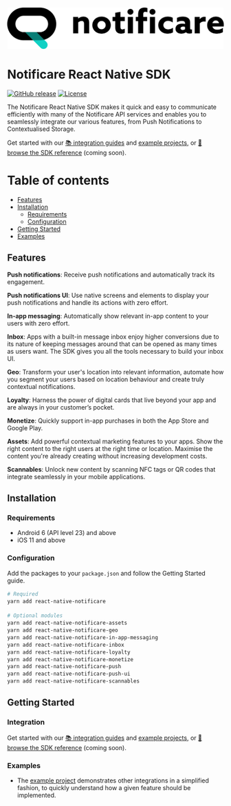[<img src="https://raw.githubusercontent.com/notificare/notificare-sdk-react-native/main/assets/logo.png"/>](https://notificare.com)

# Notificare React Native SDK

[![GitHub release](https://img.shields.io/github/v/release/notificare/notificare-sdk-react-native)](https://github.com/notificare/notificare-sdk-react-native/releases)
[![License](https://img.shields.io/github/license/notificare/notificare-sdk-react-native)](https://github.com/notificare/notificare-sdk-react-native/blob/main/LICENSE)

The Notificare React Native SDK makes it quick and easy to communicate efficiently with many of the Notificare API services and enables you to seamlessly integrate our various features, from Push Notifications to Contextualised Storage.

Get started with our [📚 integration guides](https://docs.notifica.re/sdk/v3/react-native/setup) and [example projects](#examples), or [📘 browse the SDK reference]() (coming soon).


Table of contents
=================

* [Features](#features)
* [Installation](#installation)
  * [Requirements](#requirements)
  * [Configuration](#configuration)
* [Getting Started](#getting-started)
* [Examples](#examples)


## Features

**Push notifications**: Receive push notifications and automatically track its engagement.

**Push notifications UI**: Use native screens and elements to display your push notifications and handle its actions with zero effort.

**In-app messaging**: Automatically show relevant in-app content to your users with zero effort.

**Inbox**: Apps with a built-in message inbox enjoy higher conversions due to its nature of keeping messages around that can be opened as many times as users want. The SDK gives you all the tools necessary to build your inbox UI.

**Geo**: Transform your user's location into relevant information, automate how you segment your users based on location behaviour and create truly contextual notifications.

**Loyalty**: Harness the power of digital cards that live beyond your app and are always in your customer’s pocket.

**Monetize**: Quickly support in-app purchases in both the App Store and Google Play.

**Assets**: Add powerful contextual marketing features to your apps. Show the right content to the right users at the right time or location. Maximise the content you're already creating without increasing development costs.

**Scannables**: Unlock new content by scanning NFC tags or QR codes that integrate seamlessly in your mobile applications.


## Installation

### Requirements

* Android 6 (API level 23) and above
* iOS 11 and above

### Configuration

Add the packages to your `package.json` and follow the Getting Started guide.

```bash
# Required
yarn add react-native-notificare

# Optional modules
yarn add react-native-notificare-assets
yarn add react-native-notificare-geo
yarn add react-native-notificare-in-app-messaging
yarn add react-native-notificare-inbox
yarn add react-native-notificare-loyalty
yarn add react-native-notificare-monetize
yarn add react-native-notificare-push
yarn add react-native-notificare-push-ui
yarn add react-native-notificare-scannables
```

## Getting Started

### Integration
Get started with our [📚 integration guides](https://docs.notifica.re/sdk/v3/react-native/setup) and [example projects](#examples), or [📘 browse the SDK reference]() (coming soon).


### Examples
- The [example project](https://github.com/Notificare/notificare-sdk-react-native/tree/main/packages/sample) demonstrates other integrations in a simplified fashion, to quickly understand how a given feature should be implemented.

